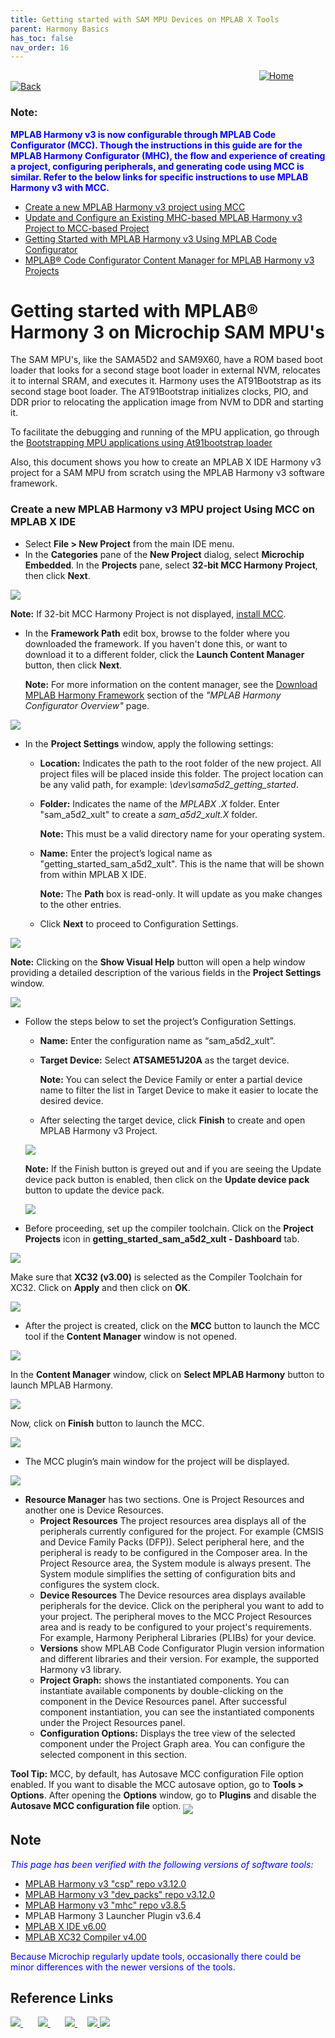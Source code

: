 ```yaml
---
title: Getting started with SAM MPU Devices on MPLAB X Tools
parent: Harmony Basics
has_toc: false
nav_order: 16
---
```


&nbsp;&nbsp;&nbsp;&nbsp;&nbsp;&nbsp;&nbsp;&nbsp;&nbsp;&nbsp;&nbsp;&nbsp;&nbsp;&nbsp;&nbsp;&nbsp;&nbsp;&nbsp;&nbsp;&nbsp;&nbsp;&nbsp;&nbsp;&nbsp;&nbsp;&nbsp;&nbsp;&nbsp; &nbsp;&nbsp;&nbsp;&nbsp;&nbsp;&nbsp;&nbsp;&nbsp;&nbsp;&nbsp;&nbsp;&nbsp;&nbsp;&nbsp;&nbsp;&nbsp;&nbsp;&nbsp;&nbsp;&nbsp;&nbsp;&nbsp;&nbsp;&nbsp;&nbsp;&nbsp;&nbsp;&nbsp;&nbsp;&nbsp;&nbsp;&nbsp;&nbsp;&nbsp;&nbsp;&nbsp;&nbsp;&nbsp;&nbsp;&nbsp;&nbsp;&nbsp;&nbsp;&nbsp;&nbsp;&nbsp;&nbsp;&nbsp;&nbsp;&nbsp;&nbsp;&nbsp;&nbsp;&nbsp;&nbsp;&nbsp;&nbsp;&nbsp;&nbsp;&nbsp;&nbsp;&nbsp;&nbsp;&nbsp;&nbsp;&nbsp;&nbsp;&nbsp;&nbsp;&nbsp;&nbsp;&nbsp;[<img src="../../r_images/quick_home.png" title="Home">](../../../readme.md) [<img src="../../r_images/quick_back.png"  title="Back">](../readme.md)


### Note:
<span style="color:blue"> **MPLAB Harmony v3 is now configurable through MPLAB Code Configurator (MCC). Though the instructions in this guide are for the MPLAB Harmony Configurator (MHC), the flow and experience of creating a project, configuring peripherals, and generating code using MCC is similar. Refer to the below links for specific instructions to use MPLAB Harmony v3 with MCC.**</span>
- [Create a new MPLAB Harmony v3 project using MCC](https://microchipdeveloper.com/harmony3:getting-started-training-module-using-mcc)
- [Update and Configure an Existing MHC-based MPLAB Harmony v3 Project to MCC-based Project](https://microchipdeveloper.com/harmony3:update-and-configure-existing-mhc-proj-to-mcc-proj)
- [Getting Started with MPLAB Harmony v3 Using MPLAB Code Configurator](https://www.youtube.com/watch?v=KdhltTWaDp0)
- [MPLAB® Code Configurator Content Manager for MPLAB Harmony v3 Projects](https://www.youtube.com/watch?v=PRewTzrI3iE)



# Getting started with MPLAB® Harmony 3 on Microchip SAM MPU's
The SAM MPU's, like the SAMA5D2 and SAM9X60, have a ROM based boot loader that
looks for a second stage boot loader in external NVM, relocates it to internal
SRAM, and executes it. Harmony uses the AT91Bootstrap as its second stage boot
loader. The AT91Bootstrap initializes clocks, PIO, and DDR prior to relocating
the application image from NVM to DDR and starting it.

To facilitate the debugging and running of the MPU application, go through the 
<a href="https://github.com/Microchip-MPLAB-Harmony/csp_apps_sam_a5d2/blob/master/apps/docs/readme_bootstrap.md" target="_blank">Bootstrapping MPU applications using At91bootstrap loader</a>

Also, this document shows you how to create an MPLAB X IDE Harmony v3 project for a SAM MPU from scratch using the MPLAB Harmony v3 software framework.
### Create a new MPLAB Harmony v3 MPU project Using MCC on MPLAB X IDE
* Select **File > New Project** from the main IDE menu.
* In the **Categories** pane of the **New Project** dialog, select **Microchip Embedded**. In the **Projects** pane, select **32-bit MCC Harmony Project**, then click **Next**.

 <img src = "images/project_creation_setup.png" align="middle">

  **Note:** If 32-bit MCC Harmony Project is not displayed, <a href="https://microchipdeveloper.com/harmony3:getting-started-training-module-using-mcc#Install_MCC_anchor" target="_blank">install MCC</a>.

* In the **Framework Path** edit box, browse to the folder where you downloaded the framework. If you haven't done this, or want to download it to a different folder, click the **Launch Content Manager** button, then click **Next**.

  **Note:** For more information on the content manager, see the <a href="https://microchipdeveloper.com/harmony3:getting-started-training-module-using-mcc#download" target="_blank">Download MPLAB Harmony Framework</a> section of the *"MPLAB Harmony Configurator Overview"* page.

 <img src = "images/project_path_setup.png" align="middle">

* In the **Project Settings** window, apply the following settings:
  * **Location:** Indicates the path to the root folder of the new project. All project files will be placed inside this folder. The project location can be any valid path, for example: *<Folder of your choice>\dev\sama5d2_getting_started*.
  * **Folder:** Indicates the name of the *MPLABX .X* folder. Enter "sam_a5d2_xult" to create a *sam_a5d2_xult.X* folder.

    **Note:** This must be a valid directory name for your operating system.

  * **Name:** Enter the project’s logical name as "getting_started_sam_a5d2_xult". This is the name that will be shown from within MPLAB X IDE.

    **Note:** The **Path** box is read-only. It will update as you make changes to the other entries.

  * Click **Next** to proceed to Configuration Settings.

 <img src = "images/project_naming_setup.png" align="middle">

  **Note:** Clicking on the **Show Visual Help** button will open a help window providing a detailed description of the various fields in the **Project Settings** window.

 <img src = "images/project_naming_setup_help.png" align="middle">

* Follow the steps below to set the project’s Configuration Settings.
  * **Name:** Enter the configuration name as “sam_a5d2_xult”.
  * **Target Device:** Select **ATSAME51J20A** as the target device.

    **Note:** You can select the Device Family or enter a partial device name to filter the list in Target Device to make it easier to locate the desired device.
  * After selecting the target device, click **Finish** to create and open MPLAB Harmony v3 Project.

   <img src = "images/project_setup_finish.png" align="middle">

    **Note:** If the Finish button is greyed out and if you are seeing the Update device pack button is enabled, then click on the **Update device pack** button to update the device pack.

    <img src = "images/project_setup_finish_1.png" align="middle">

* Before proceeding, set up the compiler toolchain. Click on the **Project Projects** icon in **getting_started_sam_a5d2_xult - Dashboard** tab.

 <img src = "images/project_view.png" align="middle">

 Make sure that **XC32 (v3.00)** is selected as the Compiler Toolchain for XC32. Click on **Apply** and then click on **OK**.

 <img src = "images/xc32_setup.png" align="middle">

* After the project is created, click on the **MCC** button to launch the MCC tool if the **Content Manager** window is not opened.

 <img src = "images/mcc_launch_step.png" align="middle">

 In the **Content Manager** window, click on **Select MPLAB Harmony** button to launch MPLAB Harmony.

 <img src = "images/mcc_launch_step_2.png" align="middle">

 Now, click on **Finish** button to launch the MCC.

 <img src = "images/mcc_launch_step_3.png" align="middle">

* The MCC plugin’s main window for the project will be displayed.

 <img src = "images/launched_mcc_view.png" align="middle">

  * **Resource Manager** has two sections. One is Project Resources and another one is Device Resources.
    * **Project Resources** The project resources area displays all of the peripherals currently configured for the project. For example (CMSIS and Device Family Packs (DFP)). Select peripheral here, and the peripheral is ready to be configured in the Composer area. In the Project Resource area, the System module is always present. The System module simplifies the setting of configuration bits and configures the system clock.
    * **Device Resources** The Device resources area displays available peripherals for the device. Click on the peripheral you want to add to your project. The peripheral moves to the MCC Project Resources area and is ready to be configured to your project's requirements. For example, Harmony Peripheral Libraries (PLIBs) for your device.
    * **Versions** show MPLAB Code Configurator Plugin version information and different libraries and their version. For example, the supported Harmony v3 library.
    * **Project Graph:** shows the instantiated components. You can instantiate available components by double-clicking on the component in the Device Resources panel. After successful component instantiation, you can see the instantiated components under the Project Resources panel.
    * **Configuration Options:** Displays the tree view of the selected component under the Project Graph area. You can configure the selected component in this section.

  **Tool Tip:** MCC, by default, has Autosave MCC configuration File option enabled. If you want to disable the MCC autosave option, go to **Tools > Options**. After opening the **Options** window, go to **Plugins** and disable the **Autosave MCC configuration file** option.
  <img src = "images/mcc_autosave.png" align="middle">


## Note
<span style="color:blue"> *This page has been verified with the following versions of software tools:*</span>
- [MPLAB Harmony v3 "csp" repo v3.12.0](https://github.com/Microchip-MPLAB-Harmony/csp/releases/tag/v3.12.0)
- [MPLAB Harmony v3 "dev_packs" repo v3.12.0](https://github.com/Microchip-MPLAB-Harmony/dev_packs/releases/tag/v3.12.0)
- [MPLAB Harmony v3 "mhc" repo v3.8.5](https://github.com/Microchip-MPLAB-Harmony/mhc/releases/tag/v3.8.5)
- MPLAB Harmony 3 Launcher Plugin v3.6.4
- [MPLAB X IDE v6.00](https://www.microchip.com/mplab/mplab-x-ide)
- [MPLAB XC32 Compiler v4.00](https://www.microchip.com/mplab/compilers)

<span style="color:blue"> Because Microchip regularly update tools, occasionally there could be minor differences with the newer versions of the tools. </span>

## Reference Links
[<a href="https://www.microchip.com/design-centers/32-bit" target="_blank"> <img src="../../r_images/32_bit_mcus.png"> </a>]()  &nbsp; &nbsp; &nbsp; [<a href="https://www.microchip.com/design-centers/32-bit-mpus" target="_blank"> <img src="../../r_images/32_bit_mpus.png"> </a>]()  &nbsp; &nbsp; &nbsp; [<a href="https://www.microchip.com/mplab/mplab-x-ide" target="_blank"> <img src="../../r_images/mplab_x_ide.png"> </a>]()  &nbsp; &nbsp; [<a href="https://www.microchip.com/mplab/mplab-harmony" target="_blank"> <img src="../../r_images/mplab_harmony.png"> </a>]() [<a href="https://www.microchip.com/mplab/compilers" target="_blank"> <img src="../../r_images/mplab_compiler.png"> </a>]()  
